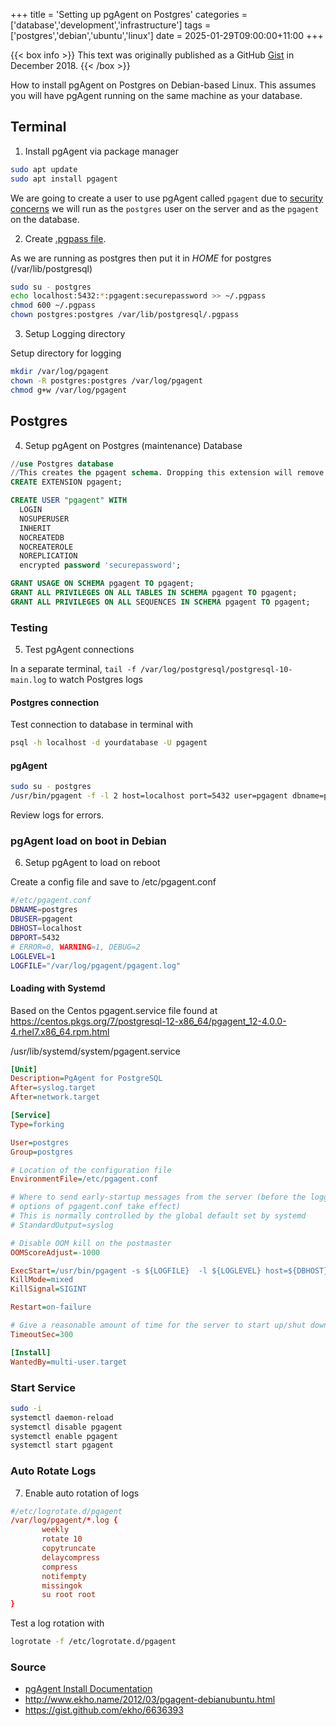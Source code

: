 +++
title = 'Setting up pgAgent on Postgres'
categories = ['database','development','infrastructure']
tags = ['postgres','debian','ubuntu','linux']
date = 2025-01-29T09:00:00+11:00
+++

{{< box info >}}
  This text was originally published as a GitHub [Gist](https://gist.github.com/peterneave/83cefce2a081add244ad7dc1c53bc0c3) in December 2018.
{{< /box >}}


How to install pgAgent on Postgres on Debian-based Linux. This assumes you will have pgAgent running on the same machine as your database.

## Terminal

1. Install pgAgent via package manager

```sh
sudo apt update
sudo apt install pgagent
```

We are going to create a user to use pgAgent called `pgagent` due to [security concerns](https://www.pgadmin.org/docs/pgadmin4/dev/using_pgagent.html#security-concerns) we will run as the `postgres` user on the server and as the `pgagent` on the database.

2. Create [.pgpass file](https://www.postgresql.org/docs/current/libpq-pgpass.html).

As we are running as postgres then put it in $HOME$ for postgres (/var/lib/postgresql)

```sh
sudo su - postgres
echo localhost:5432:*:pgagent:securepassword >> ~/.pgpass
chmod 600 ~/.pgpass
chown postgres:postgres /var/lib/postgresql/.pgpass
```

3. Setup Logging directory

Setup directory for logging

```sh
mkdir /var/log/pgagent
chown -R postgres:postgres /var/log/pgagent
chmod g+w /var/log/pgagent
```

## Postgres

4. Setup pgAgent on Postgres (maintenance) Database

```sql
//use Postgres database
//This creates the pgagent schema. Dropping this extension will remove this schema and any jobs you have created.
CREATE EXTENSION pgagent;

CREATE USER "pgagent" WITH
  LOGIN
  NOSUPERUSER
  INHERIT
  NOCREATEDB
  NOCREATEROLE
  NOREPLICATION
  encrypted password 'securepassword';

GRANT USAGE ON SCHEMA pgagent TO pgagent;
GRANT ALL PRIVILEGES ON ALL TABLES IN SCHEMA pgagent TO pgagent;
GRANT ALL PRIVILEGES ON ALL SEQUENCES IN SCHEMA pgagent TO pgagent;
```

### Testing

5. Test pgAgent connections

In a separate terminal, `tail -f /var/log/postgresql/postgresql-10-main.log` to watch Postgres logs

#### Postgres connection

Test connection to database in terminal with

```sh
psql -h localhost -d yourdatabase -U pgagent
```

#### pgAgent

```sh
sudo su - postgres
/usr/bin/pgagent -f -l 2 host=localhost port=5432 user=pgagent dbname=postgres
```

Review logs for errors.

### pgAgent load on boot in Debian

6. Setup pgAgent to load on reboot

Create a config file and save to /etc/pgagent.conf

```sh
#/etc/pgagent.conf
DBNAME=postgres
DBUSER=pgagent
DBHOST=localhost
DBPORT=5432
# ERROR=0, WARNING=1, DEBUG=2
LOGLEVEL=1
LOGFILE="/var/log/pgagent/pgagent.log"
```

#### Loading with Systemd

Based on the Centos pgagent.service file found at https://centos.pkgs.org/7/postgresql-12-x86_64/pgagent_12-4.0.0-4.rhel7.x86_64.rpm.html

/usr/lib/systemd/system/pgagent.service

```ini
[Unit]
Description=PgAgent for PostgreSQL
After=syslog.target
After=network.target

[Service]
Type=forking

User=postgres
Group=postgres

# Location of the configuration file
EnvironmentFile=/etc/pgagent.conf

# Where to send early-startup messages from the server (before the logging
# options of pgagent.conf take effect)
# This is normally controlled by the global default set by systemd
# StandardOutput=syslog

# Disable OOM kill on the postmaster
OOMScoreAdjust=-1000

ExecStart=/usr/bin/pgagent -s ${LOGFILE}  -l ${LOGLEVEL} host=${DBHOST} dbname=${DBNAME} user=${DBUSER} port=${DBPORT}
KillMode=mixed
KillSignal=SIGINT

Restart=on-failure

# Give a reasonable amount of time for the server to start up/shut down
TimeoutSec=300

[Install]
WantedBy=multi-user.target
```

### Start Service

```sh
sudo -i
systemctl daemon-reload
systemctl disable pgagent
systemctl enable pgagent
systemctl start pgagent
```

### Auto Rotate Logs

7. Enable auto rotation of logs

```conf
#/etc/logrotate.d/pgagent
/var/log/pgagent/*.log {
       weekly
       rotate 10
       copytruncate
       delaycompress
       compress
       notifempty
       missingok
       su root root
}
```

Test a log rotation with

```sh
logrotate -f /etc/logrotate.d/pgagent
```

### Source

- [pgAgent Install Documentation](https://www.pgadmin.org/docs/pgadmin4/dev/pgagent_install.html)
- <http://www.ekho.name/2012/03/pgagent-debianubuntu.html>
- <https://gist.github.com/ekho/6636393>
